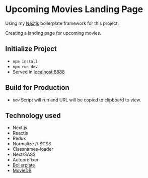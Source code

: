 # Upcoming Movies Landing Page
Using my [Nextjs](https://github.com/guntherkoo/nextjs) boilerplate framework for this project.

Creating a landing page for upcoming movies.

## Initialize Project
- `npm install`
- `npm run dev`
- Served in [localhost:8888](http://localhost:8888)

## Build for Production
- `now`
Script will run and URL will be copied to clipboard to view.

## Technology used
- Next.js
- Reactjs
- Redux
- Normalize // SCSS
- Classnames-loader
- Next/SASS
- Autoprefixer
- [Boilerplate](https://github.com/guntherkoo/nextjs)
- [MovieDB](https://developers.themoviedb.org/4/getting-started/authorization)